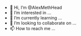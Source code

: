 - 👋 Hi, I’m @AlexMethHead
- 👀 I’m interested in ...
- 🌱 I’m currently learning ...
- 💞️ I’m looking to collaborate on ...
- 📫 How to reach me ...

<!---
AlexMethHead/AlexMethHead is a ✨ special ✨ repository because its `README.md` (this file) appears on your GitHub profile.
You can click the Preview link to take a look at your changes.
--->
